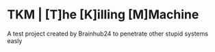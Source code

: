 # TKM | [T]he [K]illing [M]Machine
A test project created by Brainhub24 to penetrate other stupid systems easly
